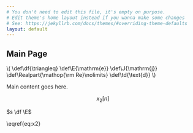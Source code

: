 ```yaml
---
# You don't need to edit this file, it's empty on purpose.
# Edit theme's home layout instead if you wanna make some changes
# See: https://jekyllrb.com/docs/themes/#overriding-theme-defaults
layout: default
---
```


<h2>Main Page</h2>



\\(
   \def\df{\triangleq}
   \def\E{\mathrm{e}}
   \def\J{\mathrm{j}}
\def\Realpart{\mathop{\rm Re}\nolimits}
\def\td{\text{d}}
\\)


  Main content goes here.
  
  
  $$x_2[n]  \label{eq:x2} $$

$s \df \E$

  \eqref{eq:x2}
